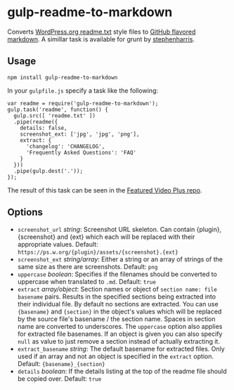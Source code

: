 # gulp-readme-to-markdown #
Converts [WordPress.org readme.txt](https://wordpress.org/plugins/about/readme.txt) style files to [GitHub flavored markdown](https://help.github.com/articles/github-flavored-markdown/).
A simillar task is available for grunt by [stephenharris](https://github.com/stephenharris/wp-readme-to-markdown).


## Usage ##

    npm install gulp-readme-to-markdown


In your `gulpfile.js` specify a task like the following:

    var readme = require('gulp-readme-to-markdown');
    gulp.task('readme', function() {
      gulp.src([ 'readme.txt' ])
      .pipe(readme({
        details: false,
        screenshot_ext: ['jpg', 'jpg', 'png'],
        extract: {
          'changelog': 'CHANGELOG',
          'Frequently Asked Questions': 'FAQ'
        }
      }))
      .pipe(gulp.dest('.'));
    });

The result of this task can be seen in the [Featured Video Plus repo](https://github.com/ahoereth/featured-video-plus).


## Options ##
* `screenshot_url` *string*: Screenshot URL skeleton. Can contain {plugin}, {screenshot} and {ext} which each will be replaced with their appropriate values. Default: `https://ps.w.org/{plugin}/assets/{screenshot}.{ext}`
* `screenshot_ext` *string/array*: Either a string or an array of strings of the same size as  there are screenshots. Default: `png`
* `uppercase` *boolean*: Specifies if the filenames should be converted to uppercase when translated to `.md`. Default: `true`
* `extract` *array/object*: Section names or object of `section name: file basename` pairs. Results in the specified sections being extracted into their individual file. By default no sections are extracted. You can use `{basename}` and `{section}` in the object's values which will be replaced by the source file's basename / the section name. Spaces in section name are converted to underscores. The `uppercase` option also applies for extracted file basenames. If an object is given you can also specify `null` as value to just remove a section instead of actually extracting it.
* `extract_basename` *string*: The default basename for extracted files. Only used if an array and not an object is specified in the `extract` option. Default: `{basename}_{section}`
* `details` *boolean*: If the details listing at the top of the readme file should be copied over. Default: `true`
